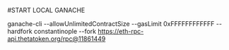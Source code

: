 #START LOCAL GANACHE

ganache-cli --allowUnlimitedContractSize  --gasLimit 0xFFFFFFFFFFFF --hardfork constantinople --fork https://eth-rpc-api.thetatoken.org/rpc@11861449
